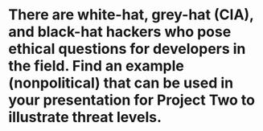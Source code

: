 # There are white-hat, grey-hat (CIA), and black-hat hackers who pose ethical questions for developers in the field. Find an example (nonpolitical) that can be used in your presentation for Project Two to illustrate threat levels.



